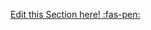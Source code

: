 <!-- DO NOT DELETE THIS LINK --> 
[Edit this Section here! :fas-pen:](https://github.com/nus-cs2030/1920-s2/edit/master/contents/textbook/lecture03/overloadingVsOverriding/explanation.md)
<!-- DO NOT DELETE THIS LINK --> 